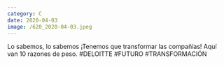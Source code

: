 ```yaml
--- 
category: C 
date: 2020-04-03 
image: /620_2020-04-03.jpeg 
--- 
```


Lo sabemos, lo sabemos ¡Tenemos que transformar las compañías! Aquí van 10 razones de peso. #DELOITTE #FUTURO #TRANSFORMACIÓN